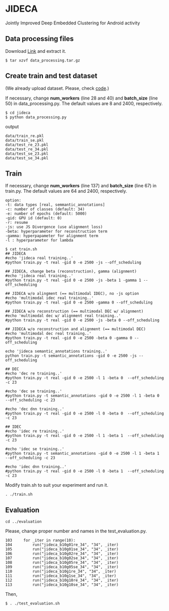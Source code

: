 # JIDECA
Jointly Improved Deep Embedded Clustering for Android activity

## Data processing files
Download [Link](https://drive.google.com/file/d/1wacGwcTHUPWZ-c9mouq6AVUepagiVKQo/view?usp=sharing) and extract it.
```
$ tar xzvf data_processing.tar.gz
```

## Create train and test dataset
(We already upload dataset. Please, check [code](https://github.com/hopemini/jideca/tree/main/jideca/data).)

If necessary, change **num_workers** (line 28 and 40) and **batch_size** (line 50) in data_processing.py.
The default values are 8 and 2400, respectively.
```
$ cd jideca
$ python data_processing.py
```

output
```
data/train_re.pkl
data/train_se.pkl
data/test_re_23.pkl
data/test_re_34.pkl
data/test_se_23.pkl
data/test_se_34.pkl
```

## Train
If necessary, change **num_workers** (line 137) and **batch_size** (line 67) in train.py.
The default values are 64 and 2400, respectively.
```
option:
-t: data types [real, semmantic_annotations]
-c: number of classes (default: 34)
-e: number of epochs (default: 5000)
-gid: GPU id (default: 0)
-r: resume
-js: use JS Divergence (use alignment loss)
-beta: hyperparameter for reconstruction term
-gamma: hyperpapameter for alignment term
-l : hyperparameter for lambda
```

```
$ cat train.sh
## JIDECA
#echo 'jideca real training..'
#python train.py -t real -gid 0 -e 2500 -js --off_scheduling

## JIDECA, change beta (reconstruction), gamma (alignment)
#echo 'jideca real training..'
#python train.py -t real -gid 0 -e 2500 -js -beta 1 -gamma 1 --off_scheduling

## JIDECA w/o alingment (== multimodal IDEC), no -js option
#echo 'multimodal idec real training..'
#python train.py -t real -gid 0 -e 2500 -gamma 0 --off_scheduling

## JIDECA w/o reconstruction (== multimodal DEC w/ alignment)
#echo 'multimodal dec w/ alignment real training..'
#python train.py -t real -gid 0 -e 2500 -js -beta 0 --off_scheduling

## JIDECA w/o reconstruction and alignment (== multimodal DEC)
#echo 'multimodal dec real training..'
#python train.py -t real -gid 0 -e 2500 -beta 0 -gamma 0 --off_scheduling

echo 'jideca semantic_annotations training..'
python train.py -t semantic_annotations -gid 0 -e 2500 -js --off_scheduling

## DEC
#echo 'dec re training..'
#python train.py -t real -gid 0 -e 2500 -l 1 -beta 0  --off_scheduling -c 23

#echo 'dec se training..'
#python train.py -t semantic_annotations -gid 0 -e 2500 -l 1 -beta 0  --off_scheduling -c 23

#echo 'dec dnn training..'
#python train.py -t real -gid 0 -e 2500 -l 0 -beta 0  --off_scheduling -c 23

## IDEC
#echo 'idec re training..'
#python train.py -t real -gid 0 -e 2500 -l 1 -beta 1  --off_scheduling -c 23

#echo 'idec se training..'
#python train.py -t semantic_annotations -gid 0 -e 2500 -l 1 -beta 1  --off_scheduling -c 23

#echo 'idec dnn training..'
#python train.py -t real -gid 0 -e 2500 -l 0 -beta 1  --off_scheduling -c 23
```

Modify train.sh to suit your experiment and run it.
```
. ./train.sh
```

## Evaluation
```
cd ../evaluation
```
Please, change proper number and names in the test_evaluation.py.
```
103     for _iter in range(10):
104         run("jideca_b10g01re_34", "34", _iter)
105         run("jideca_b10g01se_34", "34", _iter)
106         run("jideca_b10g02re_34", "34", _iter)
107         run("jideca_b10g02se_34", "34", _iter)
108         run("jideca_b10g05re_34", "34", _iter)
109         run("jideca_b10g05se_34", "34", _iter)
110         run("jideca_b10g1re_34", "34", _iter)
111         run("jideca_b10g1se_34", "34", _iter)
112         run("jideca_b10g10re_34", "34", _iter)
113         run("jideca_b10g10se_34", "34", _iter)
```
Then,
```
$ . ./test_evaluation.sh
```
